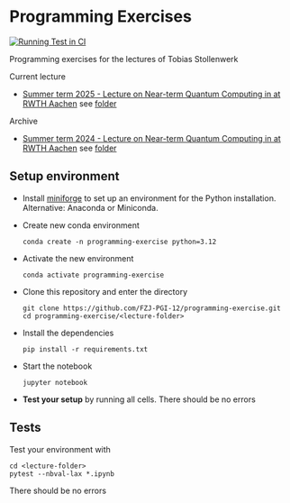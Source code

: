 Programming Exercises
=====================

[![Running Test in CI](https://github.com/FZJ-PGI-12/programming-exercises/actions/workflows/python-package-conda.yml/badge.svg)](https://github.com/FZJ-PGI-12/programming-exercises/actions/workflows/python-package-conda.yml)

Programming exercises for the lectures of Tobias Stollenwerk

Current lecture

 - [Summer term 2025 - Lecture on Near-term Quantum Computing in at RWTH Aachen](https://www.fz-juelich.de/en/pgi/pgi-12/activities/teaching/summer-term-2025/near-term-quantum-computing) see [folder](./2025-summer-rwth/)

Archive

 - [Summer term 2024 - Lecture on Near-term Quantum Computing in at RWTH Aachen](https://www.fz-juelich.de/en/pgi/pgi-12/activities/teaching/summer-term-2024/near-term-quantum-computing) see [folder](./2024-summer-rwth/)

Setup environment
-----------------

 - Install [miniforge](https://github.com/conda-forge/miniforge) to set up an environment for the Python installation. Alternative: Anaconda or Miniconda.
 - Create new conda environment
    
       conda create -n programming-exercise python=3.12  

 - Activate the new environment

       conda activate programming-exercise

 - Clone this repository and enter the directory

       git clone https://github.com/FZJ-PGI-12/programming-exercise.git
       cd programming-exercise/<lecture-folder>

 - Install the dependencies

       pip install -r requirements.txt

 - Start the notebook

       jupyter notebook
 
 - **Test your setup** by running all cells. There should be no errors 

Tests
-----

Test your environment with

    cd <lecture-folder>
    pytest --nbval-lax *.ipynb

There should be no errors

